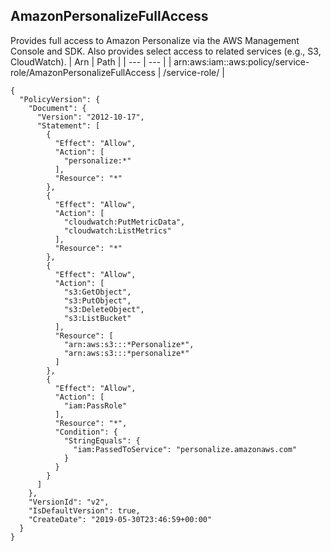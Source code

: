 
## AmazonPersonalizeFullAccess
Provides full access to Amazon Personalize via the AWS Management Console and SDK. Also provides select access to related services (e.g., S3, CloudWatch).
| Arn | Path |
| --- | --- |
| arn:aws:iam::aws:policy/service-role/AmazonPersonalizeFullAccess | /service-role/ |
```
{
  "PolicyVersion": {
    "Document": {
      "Version": "2012-10-17",
      "Statement": [
        {
          "Effect": "Allow",
          "Action": [
            "personalize:*"
          ],
          "Resource": "*"
        },
        {
          "Effect": "Allow",
          "Action": [
            "cloudwatch:PutMetricData",
            "cloudwatch:ListMetrics"
          ],
          "Resource": "*"
        },
        {
          "Effect": "Allow",
          "Action": [
            "s3:GetObject",
            "s3:PutObject",
            "s3:DeleteObject",
            "s3:ListBucket"
          ],
          "Resource": [
            "arn:aws:s3:::*Personalize*",
            "arn:aws:s3:::*personalize*"
          ]
        },
        {
          "Effect": "Allow",
          "Action": [
            "iam:PassRole"
          ],
          "Resource": "*",
          "Condition": {
            "StringEquals": {
              "iam:PassedToService": "personalize.amazonaws.com"
            }
          }
        }
      ]
    },
    "VersionId": "v2",
    "IsDefaultVersion": true,
    "CreateDate": "2019-05-30T23:46:59+00:00"
  }
}
```
